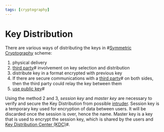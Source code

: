 ```yaml
---
tags: [cryptography]
---
```


# Key Distribution

There are various ways of distributing the keys in
#[Symmetric Cryptography](202209012153.md) scheme:
1. physical delivery
2. [third party](202210062220.md)# involvement on key selection and distribution
3. distribute key in a format encrypted with previous key
4. If there are secure communications with a [third party](202210062220.md)# on
   both sides, then the third party could relay the key between them
5. [use public key](202203221212.md)#

Using the method 2 and 3, *session key* and *master key* are necessary to verify
and secure the Key Distribution from possible [intruder](202209281128.md).
Session key is a temporary key used for encryption of data between users. It
will be discarded once the session is over, hence the name. Master key is a key
that is used to encrypt the session key, which is shared by the users and
[Key Distribution Center (KDC)](202210062220.md)#.
